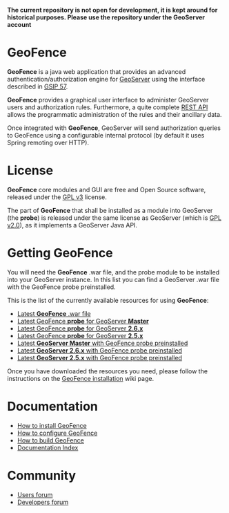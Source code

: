 **The current repository is not open for development, it is kept around for historical purposes. Please use the repository under the GeoServer account** 

GeoFence
==================================================

**GeoFence** is a java web application that provides an advanced authentication/authorization engine for [GeoServer](http://www.geoserver.org) using the interface 
described in [GSIP 57](http://geoserver.org/display/GEOS/GSIP+57+-+Improving+GeoServer+authorization+framework).

**GeoFence** provides a graphical user interface to administer GeoServer users and authorization rules. Furthermore, a quite complete [REST API](https://github.com/geosolutions-it/geofence/wiki/REST-API) allows the programmatic administration of the rules and their ancillary data.

Once integrated with **GeoFence**, GeoServer will send authorization queries to GeoFence using a configurable internal protocol (by default it uses Spring remoting over HTTP).

License
==================================================
**GeoFence** core modules and GUI are free and Open Source software, released under the [GPL v3](http://www.gnu.org/licenses/gpl.html) license.

The part of **GeoFence** that shall be installed as a module into GeoServer (the **probe**) is released under the same license as GeoServer (which is [GPL v2.0](http://www.gnu.org/licenses/old-licenses/gpl-2.0.html)), as it implements a GeoServer Java API.

Getting GeoFence
==================================================

You will need the **GeoFence** .war file, and the probe module to be installed into your GeoServer instance.
In this list you can find a GeoServer .war file with the GeoFence probe preinstalled.

This is the list of the currently available resources for using **GeoFence**:

* [Latest **GeoFence** .war file](http://build.geo-solutions.it/geofence/nightly/latest/geofence.war)
* [Latest GeoFence **probe** for GeoServer **Master**](http://build.geo-solutions.it/geofence/nightly/latest/master/geoserver-2.7-SNAPSHOT-geofence-plugin.zip)
* [Latest GeoFence **probe** for GeoServer **2.6.x** ](http://build.geo-solutions.it/geofence/nightly/latest/2.6.x/geoserver-2.6-SNAPSHOT-geofence-plugin.zip)
* [Latest GeoFence **probe** for GeoServer **2.5.x** ](http://build.geo-solutions.it/geofence/nightly/latest/2.5.x/geoserver-2.5-SNAPSHOT-geofence-plugin.zip)
* [Latest **GeoServer Master** with GeoFence probe preinstalled ](http://build.geo-solutions.it/geofence/nightly/latest/master/geoserver.war)
* [Latest **GeoServer 2.6.x** with GeoFence probe preinstalled ](http://build.geo-solutions.it/geofence/nightly/latest/2.6.x/geoserver.war)
* [Latest **GeoServer 2.5.x** with GeoFence probe preinstalled ](http://build.geo-solutions.it/geofence/nightly/latest/2.5.x/geoserver.war)

Once you have downloaded the resources you need, please follow the instructions on the [GeoFence installation](https://github.com/geosolutions-it/geofence/wiki/GeoFence-installation) wiki page.


Documentation
==================================================
* [How to install GeoFence](https://github.com/geosolutions-it/geofence/wiki/GeoFence-installation)
* [How to configure GeoFence](https://github.com/geosolutions-it/geofence/wiki/WebApps-configuration)
* [How to build GeoFence](https://github.com/geosolutions-it/geofence/wiki/Building-instructions)
* [Documentation Index](https://github.com/geosolutions-it/geofence/wiki/Documentation-index)

Community
==================================================
* [Users forum](https://groups.google.com/forum/#!forum/geofence-users)
* [Developers forum](https://groups.google.com/forum/#!forum/geofence-developers)
